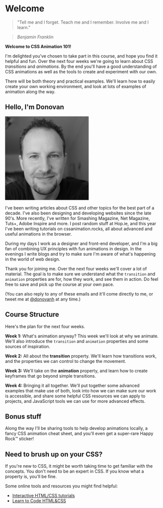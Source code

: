 
# Welcome

> "Tell me and I forget. Teach me and I remember. Involve me and I learn."

> *Benjamin Franklin*

**Welcome to CSS Animation 101!**

I'm delighted you've chosen to take part in this course, and hope you find it helpful and fun. Over the next four weeks we're going to learn about CSS *transitions* and *animations*. By the end you'll have a good understanding of CSS animations as well as the tools to create and experiment with our own.

There will be both theory and practical examples. We'll learn how to easily create your own working environment, and look at lots of examples of animation along the way.

## Hello, I'm Donovan

![Donovan Hutchinson](images/donovan.jpg)

I've been writing articles about CSS and other topics for the best part of a decade. I've also been designing and developing websites since the late 90's. More recently, I've written for Smashing Magazine, Net Magazine, Tuts+, Adobe Inspire and more. I post random stuff at Hop.ie, and this year I've been writing tutorials on cssanimation.rocks, all about advanced and useful animations in the browser.

During my days I work as a designer and front-end developer, and I'm a big fan of combining UX principles with fun animations in design. In the evenings I write blogs and try to make sure I'm aware of what's happening in the world of web design.

Thank you for joining me. Over the next four weeks we'll cover a lot of material. The goal is to make sure we understand what the `transition` and `animation` properties are for, how they work, and see them in action. Do feel free to save and pick up the course at your own pace.

(You can also reply to any of these emails and it'll come directly to me, or tweet me at [@donovanh](https://twitter.com/donovanh) at any time.)

## Course Structure

Here's the plan for the next four weeks.

**Week 1:** What's animation anyway? This week we'll look at why we animate. We'll also introduce the `transition` and `animation` properties and some sources of inspiration.

**Week 2:** All about the **transition** property. We'll learn how transitions work, and the properties we can control to change the movement.

**Week 3:** We'll take on the **animation** property, and learn how to create keyframes that go beyond simple transitions.

**Week 4:** Bringing it all together. We'll put together some advanced examples that make use of both, look into how we can make sure our work is accessible, and share some helpful CSS resources we can apply to projects, and JavaScript tools we can use for more advanced effects.

## Bonus stuff

Along the way I'll be sharing tools to help develop animations locally, a fancy CSS animation cheat sheet, and you'll even get a super-rare Happy Rock&trade; sticker!

## Need to brush up on your CSS?

If you're new to CSS, it might be worth taking time to get familiar with the concepts. You don't need to be an expert in CSS. If you know what a property is, you'll be fine.

Some online tools and resources you might find helpful:

* [Interactive HTML/CSS tutorials](http://www.codeavengers.com)
* [Learn to Code HTML&CSS](http://learn.shayhowe.com/html-css/)
